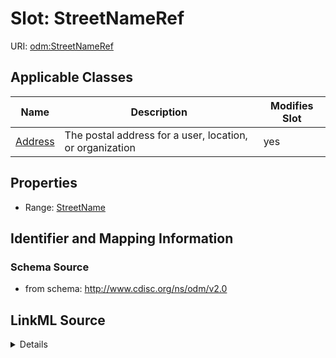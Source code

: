 # Slot: StreetNameRef

URI: [odm:StreetNameRef](http://www.cdisc.org/ns/odm/v2.0/StreetNameRef)



<!-- no inheritance hierarchy -->




## Applicable Classes

| Name | Description | Modifies Slot |
| --- | --- | --- |
[Address](Address.md) | The postal address for a user, location, or organization |  yes  |







## Properties

* Range: [StreetName](StreetName.md)





## Identifier and Mapping Information







### Schema Source


* from schema: http://www.cdisc.org/ns/odm/v2.0




## LinkML Source

<details>
```yaml
name: StreetNameRef
from_schema: http://www.cdisc.org/ns/odm/v2.0
rank: 1000
identifier: false
alias: StreetNameRef
domain_of:
- Address
range: StreetName

```
</details>